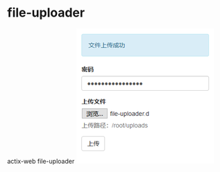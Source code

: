 # file-uploader
 actix-web file-uploader
![运行结果](https://github.com/planet0104/file-uploader/raw/master/index.png)